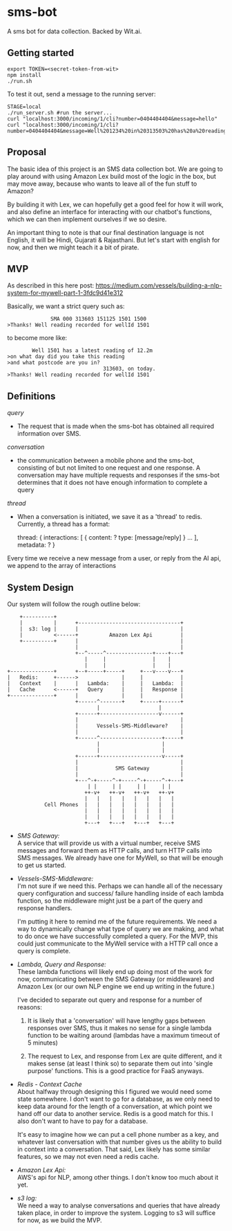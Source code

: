 # sms-bot
A sms bot for data collection. Backed by Wit.ai.


## Getting started

``` code:bash
export TOKEN=<secret-token-from-wit>
npm install
./run.sh
```

To test it out, send a message to the running server:
``` code:bash
STAGE=local
./run_server.sh #run the server...
curl "localhost:3000/incoming/1/cli?number=0404404404&message=hello"
curl "localhost:3000/incoming/1/cli?number=0404404404&message=Well%201234%20in%20313503%20has%20a%20reading%20of%2012.34m%20today"
```

## Proposal

The basic idea of this project is an SMS data collection bot.
We are going to play around with using Amazon Lex build most of the logic in the box, but may move away, because who wants to leave all of the fun stuff to Amazon?

By building it with Lex, we can hopefully get a good feel for how it will work, and also define an interface for interacting with our chatbot's functions, which we can then implement ourselves if we so desire.

An important thing to note is that our final destination language is not English, it will be Hindi, Gujarati & Rajasthani. But let's start with english for now, and then we might teach it a bit of pirate.


## MVP
As described in this here post: https://medium.com/vessels/building-a-nlp-system-for-mywell-part-1-3fdc9d41e312

Basically, we want a strict query such as:
``` code:bash
              SMA 000 313603 151125 1501 1500
>Thanks! Well reading recorded for wellId 1501
```       

to become more like:
``` code:bash
        Well 1501 has a latest reading of 12.2m
>on what day did you take this reading
>and what postcode are you in?
                               313603, on today.
>Thanks! Well reading recorded for wellId 1501
```

## Definitions

*query*
  - The request that is made when the sms-bot has obtained all required information over SMS.


*conversation*
  - the communication between a mobile phone and the sms-bot, consisting of but not limited to one request and one response.
    A conversation may have multiple requests and responses if the sms-bot determines that it does not have enough information to complete a query

*thread*
 - When a conversation is initiated, we save it as a 'thread' to redis. Currently, a thread has a format:

    thread: {
      interactions: [
        {
          content: ?
          type: [message/reply]
        }
        ...
      ],
      metadata: ?
    }

  Every time we receive a new message from a user, or reply from the AI api, we append to the array of interactions


## System Design

Our system will follow the rough outline below:
``` code:bash
    +----------+
    |          |      +---------------------------------+
    |  s3: log |      |                                 |
    |          <------+          Amazon Lex Api         |
    +----------+      |                                 |
                      |                                 |
                      +--^-----^---------------+----+---+
                         |     |               |    |
                         |     |               |    |
+--------------+      +--+-----+-----+     +---v----v---+
|   Redis:     +------>              |     |            |
|   Context    |      |   Lambda:    |     |   Lambda:  |
|   Cache      <------+   Query      |     |   Response |
+--------------+      |              |     |            |
                      +------^-------+     +-----+------+
                             |                   |
                      +------+-------------------v------+
                      |                                 |
                      |      Vessels-SMS-Middleware?    |
                      |                                 |
                      +------^--------------------+-----+
                             |                    |
                             |                    |
                      +------+--------------------v-----+
                      |                                 |
                      |            SMS Gateway          |
                      |                                 |
                      +---^-+-----^-+-----^-+-----^-+---+
                          | |     | |     | |     | |
                         ++-v+   ++-v+   ++-v+   ++-v+
                         |   |   |   |   |   |   |   |
            Cell Phones  |   |   |   |   |   |   |   |
                         |   |   |   |   |   |   |   |
                         |   |   |   |   |   |   |   |
                         +---+   +---+   +---+   +---+
```

- *SMS Gateway:*    
  A service that will provide us with a virtual number, receive SMS messages and forward them as HTTP calls, and turn HTTP calls into SMS messages. We already have one for MyWell, so that will be enough to get us started.

- *Vessels-SMS-Middleware:*  
  I'm not sure if we need this. Perhaps we can handle all of the necessary query configuration and success/ failure handling inside of each lambda function, so the middleware might just be a part of the query and response handlers.

  I'm putting it here to remind me of the future requirements. We need a way to dynamically change what type of query we are making, and what to do once we have successfully completed a query. For the MVP, this could just communicate to the MyWell service with a HTTP call once a query is complete.

- *Lambda, Query and Response:*  
  These lambda functions will likely end up doing most of the work for now, communicating between the SMS Gateway (or middleware) and Amazon Lex (or our own NLP engine we end up writing in the future.)

  I've decided to separate out query and response for a number of reasons:
  1. It is likely that a 'conversation' will have lengthy gaps between responses over SMS, thus it makes no sense for a single lambda function to be waiting around (lambdas have a maximum timeout of 5 minutes)

  2. The request to Lex, and response from Lex are quite different, and it makes sense (at least I think so) to separate them out into 'single purpose' functions. This is a good practice for FaaS anyways.

- *Redis - Context Cache*  
  About halfway through designing this I figured we would need some state somewhere. I don't want to go for a database, as we only need to keep data around for the length of a conversation, at which point we hand off our data to another service. Redis is a good match for this. I also don't want to have to pay for a database.

  It's easy to imagine how we can put a cell phone number as a key, and whatever last conversation with that number gives us the ability to build in context into a conversation. That said, Lex likely has some similar features, so we may not even need a redis cache.

- *Amazon Lex Api:*  
  AWS's api for NLP, among other things. I don't know too much about it yet.

- *s3 log:*  
  We need a way to analyse conversations and queries that have already taken place, in order to improve the system. Logging to s3 will suffice for now, as we build the MVP.
